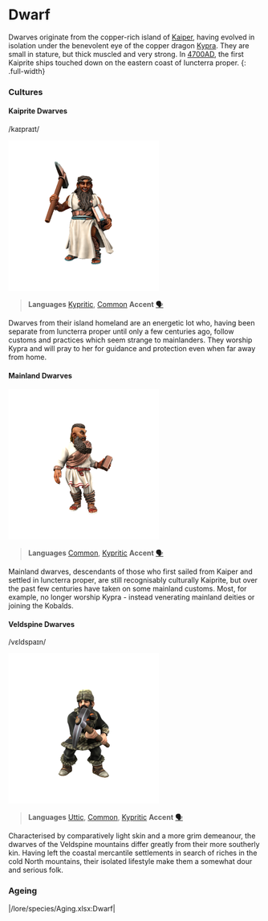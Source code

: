 # Dwarf

Dwarves originate from the copper-rich island of [Kaiper](/places/kaiper), having evolved in isolation under the benevolent eye of the copper dragon [Kypra](/lore/cosmology/deigen/dragons/kypra). They are small in stature, but thick muscled and very strong. In [4700AD](/lore/timeline#4700AD), the first Kaiprite ships touched down on the eastern coast of Iuncterra proper.
{: .full-width}

### Cultures

#### Kaiprite Dwarves
/kaɪpraɪt/

![](dwarf-kaiper.png)

> **Languages** [Kypritic](/lore/languages/kypritic), [Common](/lore/languages/common)
> **Accent** [🗣️](https://www.dialectsarchive.com/cyprus-1)

Dwarves from their island homeland are an energetic lot who, having been separate from Iuncterra proper until only a few centuries ago, follow customs and practices which seem strange to mainlanders. They worship Kypra and will pray to her for guidance and protection even when far away from home. 

#### Mainland Dwarves

![](dwarf-mainland.png)

> **Languages** [Common](/lore/languages/common), [Kypritic](/lore/languages/kypritic)
> **Accent** [🗣️](https://www.dialectsarchive.com/greece-1)

Mainland dwarves, descendants of those who first sailed from Kaiper and settled in Iuncterra proper, are still recognisably culturally Kaiprite, but over the past few centuries have taken on some mainland customs. Most, for example, no longer worship Kypra - instead venerating mainland deities or joining the Kobalds.

#### Veldspine Dwarves
/vɛldspaɪn/

![](dwarf-veldspine.png)

> **Languages** [Uttic](/lore/languages/uttic), [Common](/lore/languages/common), [Kypritic](/lore/languages/kypritic)
> **Accent** [🗣️](https://www.dialectsarchive.com/russia-3)

Characterised by comparatively light skin and a more grim demeanour, the dwarves of the Veldspine mountains differ greatly from their more southerly kin. Having left the coastal mercantile settlements in search of riches in the cold North mountains, their isolated lifestyle make them a somewhat dour and serious folk.

### Ageing
|/lore/species/Aging.xlsx:Dwarf|


